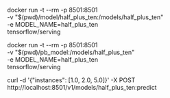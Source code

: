 docker run -t --rm -p 8501:8501 \
   -v "$(pwd)/model/half_plus_ten:/models/half_plus_ten" \
   -e MODEL_NAME=half_plus_ten \
   tensorflow/serving

docker run -t --rm -p 8501:8501 \
   -v "$(pwd)/pb_model:/models/half_plus_ten" \
   -e MODEL_NAME=half_plus_ten \
   tensorflow/serving

curl -d '{"instances": [1.0, 2.0, 5.0]}' -X POST http://localhost:8501/v1/models/half_plus_ten:predict